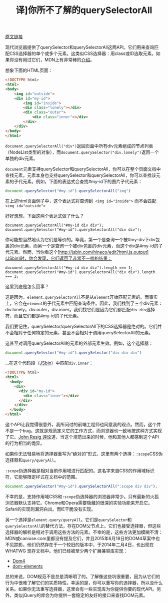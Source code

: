 ﻿---
layout: post
title: "译]你所不了解的querySelectorAll"
category: front-end
excerpt: '现代浏览器提供了querySelector和querySelectorAll这两API。它们用来查询匹配CSS选择器的单个或多个元素。这类似CSS选择器：用class或ID选取元素。如果你没有用过它们，MDN上有非常棒的[介绍](https://developer.mozilla.org/en-US/docs/Web/Guide/CSS/Getting_started/Selectors)。'
---

[原文链接](https://www.lvh.io/posts/queryselectorall-from-an-element-probably-doesnt-do-what-you-think-it-does.html)

现代浏览器提供了querySelector和querySelectorAll这两API。它们用来查询匹配CSS选择器的单个或多个元素。这类似CSS选择器：用class或ID选取元素。如果你没有用过它们，MDN上有非常棒的[介绍](https://developer.mozilla.org/en-US/docs/Web/Guide/CSS/Getting_started/Selectors)。

想象下面的HTML页面：

```html
<!DOCTYPE html>
<html>
<body>
    <img id="outside">
    <div id="my-id">
        <img id="inside">
        <div class="lonely"></div>
        <div class="outer">
            <div class="inner"></div>
        </div>
    </div>
</body>
</html>
```

`document.querySelectorAll("div")`返回页面中所有div元素组成的节点列表（NodeList类型的对象），而`document.querySelector("div.lonely")`返回一个单独的div元素。

`document`元素支持querySelector和querySelectorAll，你可以在整个页面文档中查找元素。元素本身也支持querySelector和querySelectorAll，你可以查找该元素的子代元素。例如，下面的表达式会查找#my-id下的图片子代元素：

```javascript
document.querySelector("#my-id").querySelectorAll("img")
```

在上述html页面例子中，这个表达式将查询到` <img id="inside">` 而不会匹配` <img id="outside">`

好好想想，下面这两个表达式做了什么？

```
document.querySelectorAll("#my-id div div");
document.querySelector("#my-id").querySelectorAll("div div");
```

你可能想当然地认为它们是等价的。毕竟，第一个是查询一个被#my-div下div包裹的div元素，而另一个是查询一个被div包裹的div元素，而这个div是#my-id的子代元素。然而，当你看这个[http://jsbin.com/hineco/edit?html,js,output](JSbin)时，你会发现，它们返回了非常不一样的结果：

```
document.querySelectorAll("#my-id div div").length === 1;
document.querySelector("#my-id").querySelectorAll("div div").length === 3;
```

这里到底是怎么回事？

这是因为，`element.querySelectorAll`不是从`element`开始匹配元素的。而事实上，它会在`element`的子代元素中匹配查询条件。因此，我们找到了三个div元素： div.lonely，div.outer，div.inner。我们找它们是因为它们都匹配`div div`选择符，而且它们都是#my-id的子代元素。

我们要记住，querySelector/querySelectorAll下的CSS选择器是绝对的。它们并不会相对于任何特定的元素，甚至不会相对于调用querySelectorAll的元素。

这甚至对调用querySelectorAll的元素的外部元素生效。例如，这个选择器：

```javascript
document.querySelector("#my-id").querySelector("div div div")
```

...在这个代码段（[JSbin](http://jsbin.com/woropuc/edit?html,js,output)）中匹配`div.inner`：

```html
<!DOCTYPE html>
<html>
  <body>
    <div>
      <div id="my-id">
        <div class="inner"></div>
      </div>
    </div>
  </body>
</html>
```

这个API让我觉得很意外，我所问过的前端工程师也同意我的观点。然而，这个并不是一个bug。这就是规范定义它的工作方式，而浏览器也一致地按这种方式实现了它。[John Resig 评论](http://ejohn.org/blog/thoughts-on-queryselectorall/)道，当这个规范出来的时候，他和其他人都感到这个API的行为相当的诡异。

如果你无法轻易地将选择器重写为“绝对的”形式，这里有两个选择：`:scope`CSS伪选择器和`query/queryAll`。

`:scope`伪选择器是相对当前作用域进行匹配的。这名字来自CSS的作用域标识符，它能够限定样式在文档中的范围。

```javascript
document.querySelector("#my-id").querySelectorAll(":scope div div");
```

不幸的是，支持作用域CSS和`:scope`伪选择器的浏览器非常少。只有最新的火狐浏览器默认支持它。Chrome和Opera需要隐藏的很深的实验功能来开启它。Safari的实现则漏洞白出。而IE干脆没有实现。

另一个选择是`element.query/queryAll`。它们是`querySelector`和`querySelectorAll`的替代方法，存在DOM父节点上。它们也接受选择器，但这些选择器的解析是相对于调用这些方法的元素。不幸的是，这些方法更加模糊不清：MDN或caniuse.com里都没有提及它们，并且2015年6月18日的DOM4草案中也不见踪影。他们仍然存在于一个较旧的版本中，于2014年二月4日，也出现在WHATWG 现存文档中。他们已经被至少两个扩展兼容库实现：

* [Dom4](https://webreflection.github.io/dom4/)
* [dom-elements](https://github.com/barberboy/dom-elements)

总的来说，DOM规范不是总是清晰明了的。了解像这些坑很重要，因为从它们的行为中很难了解它们的实质特性。幸运的是，你可以重写你的选择器，所以没什么关系。如果你无法重写选择器，这里会有一些实现库为你提供你要的现代API。另外，类似jQuery的库会为你提供一套稳定的友好的接口来查找DOM元素。


